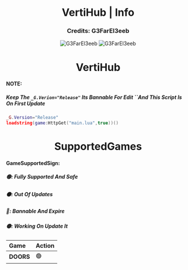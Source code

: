 <h1 align="center">VertiHub | Info</h1>
<h3 align="center">Credits: G3FarEl3eeb</h3>
<p align="center">
  <img src="https://komarev.com/ghpvc/?username=G3FarEl3eeb&label=Profile+Views&style=plastic&color=ff69b4" alt="G3FarEl3eeb"/>
  <img src="https://img.shields.io/badge/Download-GoToRelease-ff69b4.svg" alt="G3FarEl3eeb"/>
</p>
<h1 align="center">VertiHub</h1>

#### NOTE:

##### Keep The `_G.Verion="Release"` Its Bannable For Edit ``And This Script Is On First Update
```lua
_G.Version="Release"
loadstring(game:HttpGet("main.lua",true))()
```
<h1 align="center">SupportedGames</h1>



#### GameSupportedSign:

##### 🟢: Fully Supported And Safe
##### ⚫: Out Of Updates
##### 🔴: Bannable And Expire
##### 🟡: Working On Update It



| **Game** | **Action**|
| :-------- | :------- |
| **DOORS** | 🟢
